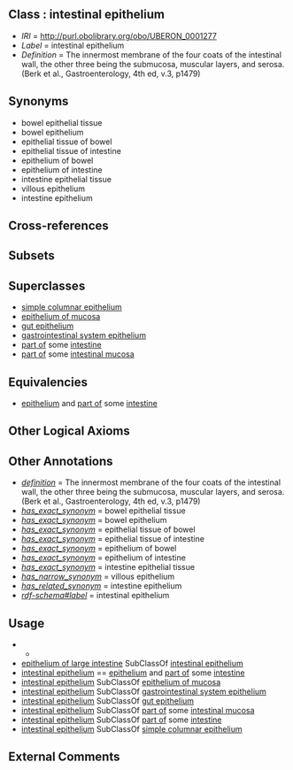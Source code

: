 
## Class : intestinal epithelium

 * *IRI* = http://purl.obolibrary.org/obo/UBERON_0001277
 * *Label* = intestinal epithelium
 * *Definition* = The innermost membrane of the four coats of the intestinal wall, the other three being the submucosa, muscular layers, and serosa. (Berk et al., Gastroenterology, 4th ed, v.3, p1479)

## Synonyms

 * bowel epithelial tissue
 * bowel epithelium
 * epithelial tissue of bowel
 * epithelial tissue of intestine
 * epithelium of bowel
 * epithelium of intestine
 * intestine epithelial tissue
 * villous epithelium
 * intestine epithelium

## Cross-references


## Subsets


## Superclasses

 * [simple columnar epithelium](../../UBERON/85/UBERON_0000485.md)
 * [epithelium of mucosa](../../UBERON/50/UBERON_0003350.md)
 * [gut epithelium](../../UBERON/29/UBERON_0003929.md)
 * [gastrointestinal system epithelium](../../UBERON/08/UBERON_0004808.md)
 * [part of](../../BFO/50/BFO_0000050.md) some [intestine](../../UBERON/60/UBERON_0000160.md)
 * [part of](../../BFO/50/BFO_0000050.md) some [intestinal mucosa](../../UBERON/42/UBERON_0001242.md)

## Equivalencies

 * [epithelium](../../UBERON/83/UBERON_0000483.md) and [part of](../../BFO/50/BFO_0000050.md) some [intestine](../../UBERON/60/UBERON_0000160.md)

## Other Logical Axioms


## Other Annotations

 * *[definition](../../IAO/15/IAO_0000115.md)* = The innermost membrane of the four coats of the intestinal wall, the other three being the submucosa, muscular layers, and serosa. (Berk et al., Gastroenterology, 4th ed, v.3, p1479)
 * *[has_exact_synonym](../../ym/oboInOwl#hasExactSynonym.md)* = bowel epithelial tissue
 * *[has_exact_synonym](../../ym/oboInOwl#hasExactSynonym.md)* = bowel epithelium
 * *[has_exact_synonym](../../ym/oboInOwl#hasExactSynonym.md)* = epithelial tissue of bowel
 * *[has_exact_synonym](../../ym/oboInOwl#hasExactSynonym.md)* = epithelial tissue of intestine
 * *[has_exact_synonym](../../ym/oboInOwl#hasExactSynonym.md)* = epithelium of bowel
 * *[has_exact_synonym](../../ym/oboInOwl#hasExactSynonym.md)* = epithelium of intestine
 * *[has_exact_synonym](../../ym/oboInOwl#hasExactSynonym.md)* = intestine epithelial tissue
 * *[has_narrow_synonym](../../ym/oboInOwl#hasNarrowSynonym.md)* = villous epithelium
 * *[has_related_synonym](../../ym/oboInOwl#hasRelatedSynonym.md)* = intestine epithelium
 * *[rdf-schema#label](../../el/rdf-schema#label.md)* = intestinal epithelium

## Usage

 * -
 * [epithelium of large intestine](../../UBERON/78/UBERON_0001278.md) SubClassOf [intestinal epithelium](../../UBERON/77/UBERON_0001277.md)
 * [intestinal epithelium](../../UBERON/77/UBERON_0001277.md) == [epithelium](../../UBERON/83/UBERON_0000483.md) and [part of](../../BFO/50/BFO_0000050.md) some [intestine](../../UBERON/60/UBERON_0000160.md)
 * [intestinal epithelium](../../UBERON/77/UBERON_0001277.md) SubClassOf [epithelium of mucosa](../../UBERON/50/UBERON_0003350.md)
 * [intestinal epithelium](../../UBERON/77/UBERON_0001277.md) SubClassOf [gastrointestinal system epithelium](../../UBERON/08/UBERON_0004808.md)
 * [intestinal epithelium](../../UBERON/77/UBERON_0001277.md) SubClassOf [gut epithelium](../../UBERON/29/UBERON_0003929.md)
 * [intestinal epithelium](../../UBERON/77/UBERON_0001277.md) SubClassOf [part of](../../BFO/50/BFO_0000050.md) some [intestinal mucosa](../../UBERON/42/UBERON_0001242.md)
 * [intestinal epithelium](../../UBERON/77/UBERON_0001277.md) SubClassOf [part of](../../BFO/50/BFO_0000050.md) some [intestine](../../UBERON/60/UBERON_0000160.md)
 * [intestinal epithelium](../../UBERON/77/UBERON_0001277.md) SubClassOf [simple columnar epithelium](../../UBERON/85/UBERON_0000485.md)

## External Comments

